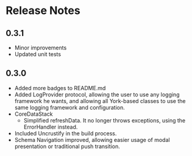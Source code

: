 # Release Notes

## 0.3.1
* Minor improvements
* Updated unit tests

## 0.3.0
* Added more badges to README.md
* Added LogProvider protocol, allowing the user to use any logging framework he wants, and allowing all York-based classes to use the same logging framework and configuration.
* CoreDataStack
  * Simplified refreshData. It no longer throws exceptions, using the ErrorHandler instead.
* Included Uncrustify in the build process.
* Schema Navigation improved, allowing easier usage of modal presentation or traditional push transition.
